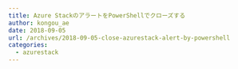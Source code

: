 ```yaml
---
title: Azure StackのアラートをPowerShellでクローズする
author: kongou_ae
date: 2018-09-05
url: /archives/2018-09-05-close-azurestack-alert-by-powershell
categories:
  - azurestack
---
```

